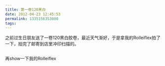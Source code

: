 ```yaml
---
title: 第一卷120黑白
date: 2012-04-23 12:45:53
permalink: 1335156353000
tags:
---
```


之前过生日朋友送了一卷120黑白胶卷，最近天气渐好，于是拿我的Rolleiflex拍了一下，拍完了邮寄到店里冲印扫描的。

<img src="http://farm8.staticflickr.com/7185/7095149417_737251c461_z.jpg" alt="" />

再show一下我的Rolleiflex

<img src="http://static.flickr.com/5189/5688637055_7043885d28.jpg" alt="" />
